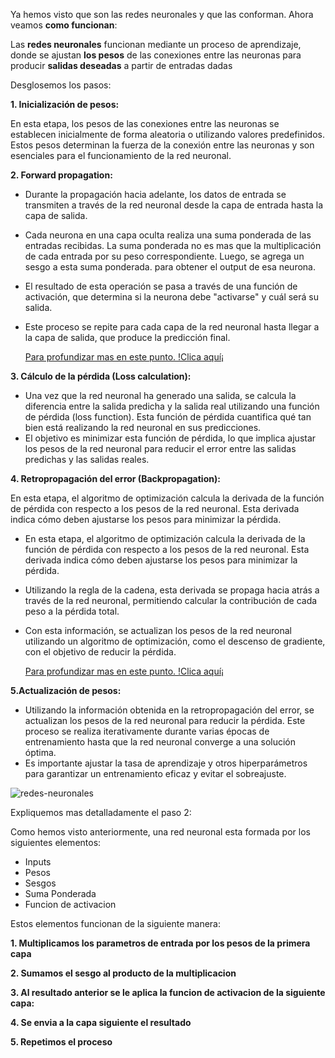 Ya hemos visto que son las redes neuronales y que las conforman. Ahora veamos **como funcionan**: 

Las **redes neuronales** funcionan mediante un proceso de aprendizaje, donde se ajustan **los pesos** de las conexiones entre las neuronas para producir **salidas deseadas** a partir de entradas dadas

Desglosemos los pasos:

**1. Inicialización de pesos:** 

En esta etapa, los pesos de las conexiones entre las neuronas se establecen inicialmente de forma aleatoria o utilizando valores predefinidos. Estos pesos determinan la fuerza de la conexión entre las neuronas y son esenciales para el funcionamiento de la red neuronal.


      
**2. Forward propagation:** 

   - Durante la propagación hacia adelante, los datos de entrada se transmiten a través de la red neuronal desde la capa de entrada hasta la capa de salida.
   - Cada neurona en una capa oculta realiza una suma ponderada de las entradas recibidas. La suma ponderada no es mas que la multiplicación de cada entrada por su peso correspondiente. Luego, se agrega un sesgo a esta suma ponderada. para obtener el output de esa neurona.
   - El resultado de esta operación se pasa a través de una función de activación, que determina si la neurona debe "activarse" y cuál será su salida.
   - Este proceso se repite para cada capa de la red neuronal hasta llegar a la capa de salida, que produce la predicción final.
     
     [Para profundizar mas en este punto. !Clica aquí¡](/ESP/paso2.md)
     
**3. Cálculo de la pérdida (Loss calculation):**

   - Una vez que la red neuronal ha generado una salida, se calcula la diferencia entre la salida predicha y la salida real utilizando una función de pérdida (loss function). Esta función de pérdida cuantifica qué tan bien está realizando la red neuronal en sus predicciones.
   - El objetivo es minimizar esta función de pérdida, lo que implica ajustar los pesos de la red neuronal para reducir el error entre las salidas predichas y las salidas reales.

     
**4. Retropropagación del error (Backpropagation):** 

En esta etapa, el algoritmo de optimización calcula la derivada de la función de pérdida con respecto a los pesos de la red neuronal. Esta derivada indica cómo deben ajustarse los pesos para minimizar la pérdida.
   - En esta etapa, el algoritmo de optimización calcula la derivada de la función de pérdida con respecto a los pesos de la red neuronal. Esta derivada indica cómo deben ajustarse los pesos para minimizar la pérdida.
   - Utilizando la regla de la cadena, esta derivada se propaga hacia atrás a través de la red neuronal, permitiendo calcular la contribución de cada peso a la pérdida total.
   - Con esta información, se actualizan los pesos de la red neuronal utilizando un algoritmo de optimización, como el descenso de gradiente, con el objetivo de reducir la pérdida.
     
     [Para profundizar mas en este punto. !Clica aquí¡](/ESP/paso4.md)
     
**5.Actualización de pesos:** 

   - Utilizando la información obtenida en la retropropagación del error, se actualizan los pesos de la red neuronal para reducir la pérdida. Este proceso se realiza iterativamente durante varias épocas de entrenamiento hasta que la red neuronal converge a una solución óptima.
   - Es importante ajustar la tasa de aprendizaje y otros hiperparámetros para garantizar un entrenamiento eficaz y evitar el sobreajuste.

![redes-neuronales](https://github.com/ManuelMorenoNeria/NeuralNetworks/assets/114908218/8920a051-1826-4185-a2eb-27cf05ccbb6a)



Expliquemos mas detalladamente el paso 2:

Como hemos visto anteriormente, una red neuronal esta formada por los siguientes elementos:
- Inputs
- Pesos
- Sesgos
- Suma Ponderada
- Funcion de activacion

Estos elementos funcionan de la siguiente manera:

**1. Multiplicamos los parametros de entrada por los pesos de la primera capa** 

**2. Sumamos el sesgo al producto de la multiplicacion** 

**3. Al resultado anterior se le aplica la funcion de activacion de la siguiente capa:** 

**4. Se envia a la capa siguiente el resultado**

**5. Repetimos el proceso**
